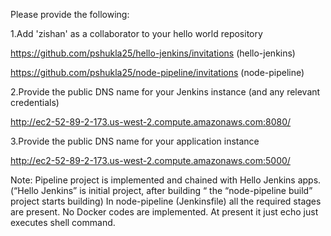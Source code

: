 Please provide the following:

1.Add 'zishan' as a collaborator to your hello world repository

https://github.com/pshukla25/hello-jenkins/invitations     (hello-jenkins)

https://github.com/pshukla25/node-pipeline/invitations (node-pipeline)

2.Provide the public DNS name for your Jenkins instance (and any relevant credentials)

http://ec2-52-89-2-173.us-west-2.compute.amazonaws.com:8080/

3.Provide the public DNS name for your application instance

http://ec2-52-89-2-173.us-west-2.compute.amazonaws.com:5000/

Note: Pipeline project is implemented and chained with Hello Jenkins apps. (“Hello Jenkins” is initial project, after building “ the “node-pipeline build” project starts building)
In node-pipeline  (Jenkinsfile) all the required stages are present.  No Docker codes are implemented. At present it just echo just executes shell command.
